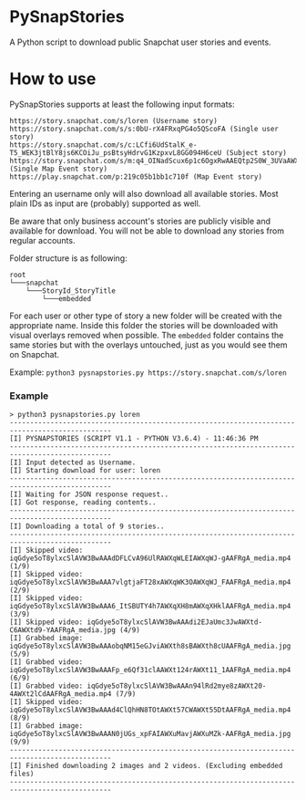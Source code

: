 # PySnapStories
A Python script to download public Snapchat user stories and events.

# How to use

PySnapStories supports at least the following input formats:

```
https://story.snapchat.com/s/loren (Username story)
https://story.snapchat.com/s/s:0bU-rX4FRxqPG4o5QScoFA (Single user story)
https://story.snapchat.com/s/c:LCfi6UdStalK_e-T5_WEK3jtBlY8js6KCOiJu_psBtsyHdrvG1KzpxvL8GG094H6ceU (Subject story)
https://story.snapchat.com/s/m:q4_OINadScux6p1c6OgxRwAAEQtp2S0W_3UVaAWXqb9GaAWXqb838AAFRgA/ (Single Map Event story)
https://play.snapchat.com/p:219c05b1bb1c710f (Map Event story)
```

Entering an username only will also download all available stories. Most plain IDs as input are (probably) supported as well.

Be aware that only business account's stories are publicly visible and available for download. You will not be able to download any stories from regular accounts.

Folder structure is as following:
```
root
└───snapchat
    └───StoryId_StoryTitle
        └───embedded
```
For each user or other type of story a new folder will be created with the appropriate name. Inside this folder the stories will be downloaded with visual overlays removed when possible. The `embedded` folder contains the same stories but with the overlays untouched, just as you would see them on Snapchat.

Example: `python3 pysnapstories.py https://story.snapchat.com/s/loren`

### Example

```
> python3 pysnapstories.py loren
-----------------------------------------------------------------------------------------------
[I] PYSNAPSTORIES (SCRIPT V1.1 - PYTHON V3.6.4) - 11:46:36 PM
-----------------------------------------------------------------------------------------------
[I] Input detected as Username.
[I] Starting download for user: loren
-----------------------------------------------------------------------------------------------
[I] Waiting for JSON response request..
[I] Got response, reading contents..
-----------------------------------------------------------------------------------------------
[I] Downloading a total of 9 stories..
-----------------------------------------------------------------------------------------------
[I] Skipped video: iqGdye5oT8ylxcSlAVW3BwAAAdDFLCvA96UlRAWXqWLEIAWXqWJ-gAAFRgA_media.mp4 (1/9)
[I] Skipped video: iqGdye5oT8ylxcSlAVW3BwAAA7vlgtjaFT28xAWXqWK3OAWXqWJ_FAAFRgA_media.mp4 (2/9)
[I] Skipped video: iqGdye5oT8ylxcSlAVW3BwAAA6_ItSBUTY4h7AWXqXH8mAWXqXHklAAFRgA_media.mp4 (3/9)
[I] Skipped video: iqGdye5oT8ylxcSlAVW3BwAAAdi2EJaUmc3JwAWXtd-C6AWXtd9-YAAFRgA_media.jpg (4/9)
[I] Grabbed image: iqGdye5oT8ylxcSlAVW3BwAAAobqNM15eGJviAWXth8sBAWXth8cUAAFRgA_media.jpg (5/9)
[I] Grabbed video: iqGdye5oT8ylxcSlAVW3BwAAAFp_e6Qf31clAAWXt124rAWXt11_1AAFRgA_media.mp4 (6/9)
[I] Grabbed video: iqGdye5oT8ylxcSlAVW3BwAAAn94lRd2mye8zAWXt20-4AWXt2lCdAAFRgA_media.mp4 (7/9)
[I] Skipped video: iqGdye5oT8ylxcSlAVW3BwAAAd4ClQhHN8TOtAWXt57CWAWXt55DtAAFRgA_media.mp4 (8/9)
[I] Grabbed image: iqGdye5oT8ylxcSlAVW3BwAAAN0jUGs_xpFAIAWXuMavjAWXuMZk-AAFRgA_media.jpg (9/9)
-----------------------------------------------------------------------------------------------
[I] Finished downloading 2 images and 2 videos. (Excluding embedded files)
-----------------------------------------------------------------------------------------------
```
